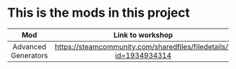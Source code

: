 	
# This is the mods in this project

	
|		Mod		|				Link to workshop			|
| :---------------------------: | :-------------------------------------------------------------------: |
|	Advanced Generators	| https://steamcommunity.com/sharedfiles/filedetails/?id=1934934314	|
